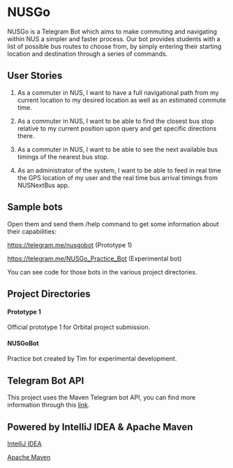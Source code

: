 # NUSGo
NUSGo is a Telegram Bot which aims to make commuting and navigating within NUS a simpler and faster process. Our bot provides students with a list of possible bus routes to choose from, by simply entering their starting location and destination through a series of commands. 

## User Stories
1. As a commuter in NUS, I want to have a full navigational path from my current location to my desired
location as well as an estimated commute time.

2. As a commuter in NUS, I want to be able to find the closest bus stop relative to my current position
upon query and get specific directions there.

3. As a commuter in NUS, I want to be able to see the next available bus timings of the nearest bus stop.

4. As an administrator of the system, I want to be able to feed in real time the GPS location of my user
and the real time bus arrival timings from NUSNextBus app.

## Sample bots
Open them and send them /help command to get some information about their capabilities:

https://telegram.me/nusgobot (Prototype 1)

https://telegram.me/NUSGo_Practice_Bot (Experimental bot)

You can see code for those bots in the various project directories.

## Project Directories
#### Prototype 1
Official prototype 1 for Orbital project submission.
#### NUSGoBot
Practice bot created by Tim for experimental development.

## Telegram Bot API
This project uses the Maven Telegram bot API, you can find more information through this [link](https://github.com/rubenlagus/TelegramBots).

## Powered by IntelliJ IDEA & Apache Maven
[IntelliJ IDEA](https://www.jetbrains.com/idea/)

[Apache Maven](http://maven.apache.org/)
